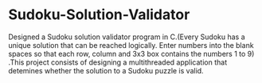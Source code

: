 # Sudoku-Solution-Validator
Designed a Sudoku solution validator program in C.(Every Sudoku has a unique solution that can be reached logically. Enter numbers into the blank spaces so that each row, column and 3x3 box contains the numbers 1 to 9)  .This project consists of designing a multithreaded application that detemines whether the solution to a Sudoku puzzle is valid.  
